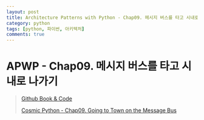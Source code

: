 ```yaml
---
layout: post
title: Architecture Patterns with Python - Chap09. 메시지 버스를 타고 시내로 나가기
category: python
tags: [python, 파이썬, 아키텍처]
comments: true
---
```


# APWP - Chap09. 메시지 버스를 타고 시내로 나가기
> [Github Book & Code](https://github.com/cosmicpython)
> 
> [Cosmic Python - Chap09. Going to Town on the Message Bus](https://www.cosmicpython.com/book/chapter_09_all_messagebus.html)

## 
